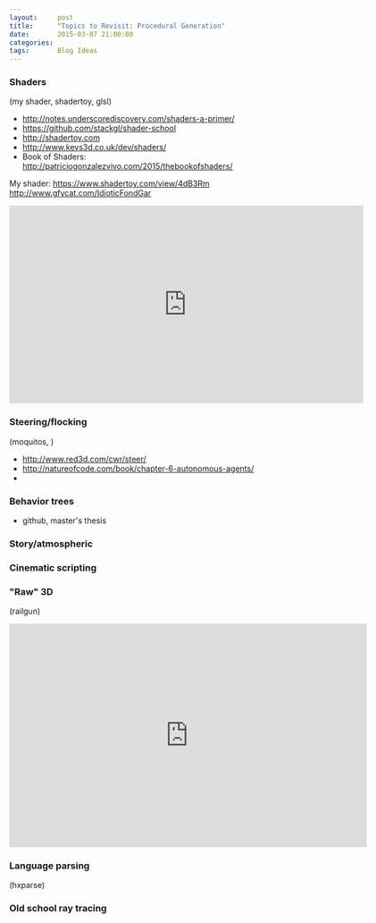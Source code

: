 ```yaml
---
layout:     post
title:      "Topics to Revisit: Procedural Generation"
date:       2015-03-07 21:00:00
categories: 
tags:       Blog Ideas
---
```


### Shaders

(my shader, shadertoy, glsl)

* http://notes.underscorediscovery.com/shaders-a-primer/
* https://github.com/stackgl/shader-school
* http://shadertoy.com
* http://www.kevs3d.co.uk/dev/shaders/
* Book of Shaders: http://patriciogonzalezvivo.com/2015/thebookofshaders/

My shader: https://www.shadertoy.com/view/4dB3Rm
http://www.gfycat.com/IdioticFondGar

<!-- ![ray marching]({{ site.baseurl }}/images/ray_marching.gif) -->

<iframe src="http://gfycat.com/ifr/IdioticFondGar" frameborder="0" scrolling="no" width="634" height="354" style="-webkit-backface-visibility: hidden;-webkit-transform: scale(1);" ></iframe>

### Steering/flocking

(moquitos, )

* http://www.red3d.com/cwr/steer/
* http://natureofcode.com/book/chapter-6-autonomous-agents/
* 

### Behavior trees
* github, master's thesis

### Story/atmospheric

### Cinematic scripting

### "Raw" 3D

(railgun)

<!-- ![cubefire]({{ site.baseurl }}/images/cubefire.gif) -->

<iframe src="http://gfycat.com/ifr/PointedBackAfricanwildcat" frameborder="0" scrolling="no" width="640" height="400" style="-webkit-backface-visibility: hidden;-webkit-transform: scale(1);" ></iframe>

### Language parsing
(hxparse)


### Old school ray tracing
